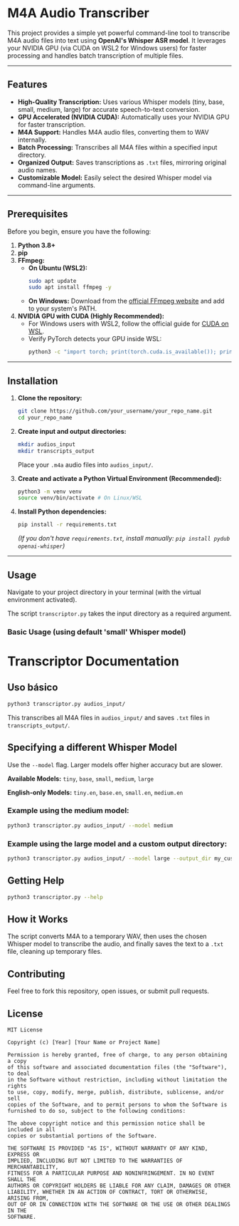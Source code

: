 # M4A Audio Transcriber

This project provides a simple yet powerful command-line tool to transcribe M4A audio files into text using **OpenAI's Whisper ASR model**. It leverages your NVIDIA GPU (via CUDA on WSL2 for Windows users) for faster processing and handles batch transcription of multiple files.

-----

## Features

* **High-Quality Transcription:** Uses various Whisper models (tiny, base, small, medium, large) for accurate speech-to-text conversion.
* **GPU Accelerated (NVIDIA CUDA):** Automatically uses your NVIDIA GPU for faster transcription.
* **M4A Support:** Handles M4A audio files, converting them to WAV internally.
* **Batch Processing:** Transcribes all M4A files within a specified input directory.
* **Organized Output:** Saves transcriptions as `.txt` files, mirroring original audio names.
* **Customizable Model:** Easily select the desired Whisper model via command-line arguments.

-----

## Prerequisites

Before you begin, ensure you have the following:

1. **Python 3.8+**
2. **pip**
3. **FFmpeg:**
    * **On Ubuntu (WSL2):**
      ```bash
      sudo apt update
      sudo apt install ffmpeg -y
      ```
    * **On Windows:** Download from the [official FFmpeg website](https://ffmpeg.org/download.html) and add to your system's PATH.
4. **NVIDIA GPU with CUDA (Highly Recommended):**
    * For Windows users with WSL2, follow the official guide for [CUDA on WSL](https://docs.nvidia.com/cuda/wsl-user-guide/index.html#getting-started-with-cuda-on-wsl).
    * Verify PyTorch detects your GPU inside WSL:
      ```bash
      python3 -c "import torch; print(torch.cuda.is_available()); print(torch.cuda.get_device_name(0) if torch.cuda.is_available() else 'No GPU detected')"
      ```

-----

## Installation

1. **Clone the repository:**
    ```bash
    git clone https://github.com/your_username/your_repo_name.git
    cd your_repo_name
    ```

2. **Create input and output directories:**
    ```bash
    mkdir audios_input
    mkdir transcripts_output
    ```

    Place your `.m4a` audio files into `audios_input/`.

3. **Create and activate a Python Virtual Environment (Recommended):**
    ```bash
    python3 -m venv venv
    source venv/bin/activate # On Linux/WSL
    ```

4. **Install Python dependencies:**
    ```bash
    pip install -r requirements.txt
    ```
    *(If you don't have `requirements.txt`, install manually: `pip install pydub openai-whisper`)*

-----

## Usage

Navigate to your project directory in your terminal (with the virtual environment activated).

The script `transcriptor.py` takes the input directory as a required argument.

### Basic Usage (using default 'small' Whisper model)

# Transcriptor Documentation

## Uso básico

```bash
python3 transcriptor.py audios_input/
```

This transcribes all M4A files in `audios_input/` and saves `.txt` files in `transcripts_output/`.

## Specifying a different Whisper Model

Use the `--model` flag. Larger models offer higher accuracy but are slower.

**Available Models:** `tiny`, `base`, `small`, `medium`, `large`

**English-only Models:** `tiny.en`, `base.en`, `small.en`, `medium.en`

### Example using the medium model:

```bash
python3 transcriptor.py audios_input/ --model medium
```

### Example using the large model and a custom output directory:

```bash
python3 transcriptor.py audios_input/ --model large --output_dir my_custom_transcripts/
```

## Getting Help

```bash
python3 transcriptor.py --help
```

## How it Works

The script converts M4A to a temporary WAV, then uses the chosen Whisper model to transcribe the audio, and finally saves the text to a `.txt` file, cleaning up temporary files.

## Contributing

Feel free to fork this repository, open issues, or submit pull requests.

## License

```
MIT License

Copyright (c) [Year] [Your Name or Project Name]

Permission is hereby granted, free of charge, to any person obtaining a copy
of this software and associated documentation files (the "Software"), to deal
in the Software without restriction, including without limitation the rights
to use, copy, modify, merge, publish, distribute, sublicense, and/or sell
copies of the Software, and to permit persons to whom the Software is
furnished to do so, subject to the following conditions:

The above copyright notice and this permission notice shall be included in all
copies or substantial portions of the Software.

THE SOFTWARE IS PROVIDED "AS IS", WITHOUT WARRANTY OF ANY KIND, EXPRESS OR
IMPLIED, INCLUDING BUT NOT LIMITED TO THE WARRANTIES OF MERCHANTABILITY,
FITNESS FOR A PARTICULAR PURPOSE AND NONINFRINGEMENT. IN NO EVENT SHALL THE
AUTHORS OR COPYRIGHT HOLDERS BE LIABLE FOR ANY CLAIM, DAMAGES OR OTHER
LIABILITY, WHETHER IN AN ACTION OF CONTRACT, TORT OR OTHERWISE, ARISING FROM,
OUT OF OR IN CONNECTION WITH THE SOFTWARE OR THE USE OR OTHER DEALINGS IN THE
SOFTWARE.
```


